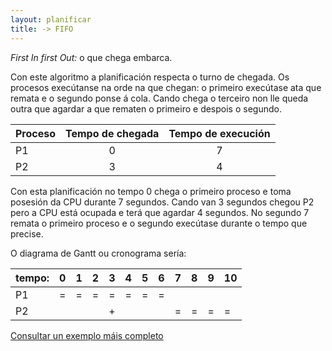 ```yaml
---
layout: planificar
title: -> FIFO
---
```


_First In first Out:_ o que chega embarca.

Con este algoritmo a planificación respecta o turno de chegada. Os procesos execútanse na orde na que chegan: o primeiro execútase ata que remata e o segundo ponse á cola. Cando chega o terceiro non lle queda outra que agardar a que rematen o primeiro e despois o segundo.

<!-- momentazo dous puntos para centrar -->

|  Proceso| Tempo de chegada  | Tempo de execución |
|---|:---:|:---:|  
| P1 | 0 | 7 |
| P2 | 3 | 4 |

Con esta planificación no tempo 0 chega o primeiro proceso e toma posesión da CPU durante 7 segundos. Cando van 3 segundos chegou P2 pero a CPU está ocupada e terá que agardar 4 segundos. No segundo 7 remata o primeiro proceso e o segundo execútase durante o tempo que precise.

O diagrama de Gantt ou cronograma sería:

|tempo:| 0 |  1 |  2 |3   |4   | 5  | 6  | 7  | 8  | 9  |10   |
| -----|-----|-----|-----|-----|-----|-----|-----|-----|-----|-----|-----|
| P1 |  = | =  |  = |  = | = |  = | =  |   |   |   | |
| P2 |  |   |   |  + |   |   |   |  =|  =|  = |  = |





[Consultar un exemplo máis completo](https://manuais.iessanclemente.net/index.php/FCFS_CPU)
